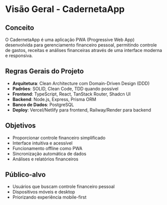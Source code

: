 # Visão Geral - CadernetaApp

## Conceito
O CadernetaApp é uma aplicação PWA (Progressive Web App) desenvolvida para gerenciamento financeiro pessoal, permitindo controle de gastos, receitas e análises financeiras através de uma interface moderna e responsiva.

## Regras Gerais do Projeto
- **Arquitetura**: Clean Architecture com Domain-Driven Design (DDD)
- **Padrões**: SOLID, Clean Code, TDD quando possível
- **Frontend**: TypeScript, React, TanStack Router, Shadcn UI
- **Backend**: Node.js, Express, Prisma ORM
- **Banco de Dados**: PostgreSQL
- **Deploy**: Vercel/Netlify para frontend, Railway/Render para backend

## Objetivos
- Proporcionar controle financeiro simplificado
- Interface intuitiva e acessível
- Funcionamento offline como PWA
- Sincronização automática de dados
- Análises e relatórios financeiros

## Público-alvo
- Usuários que buscam controle financeiro pessoal
- Dispositivos móveis e desktop
- Priorizando experiência mobile-first
